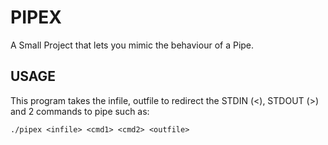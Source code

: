 # PIPEX
A Small Project that lets you mimic the behaviour of a Pipe.

## USAGE
This program takes the infile, outfile to redirect the STDIN (<), STDOUT (>) and 2 commands to pipe such as:
```
./pipex <infile> <cmd1> <cmd2> <outfile>
```